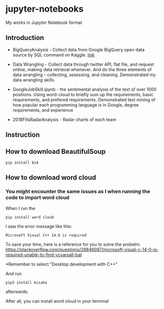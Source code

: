 # jupyter-notebooks
My works in Jupyter Notebook format

## Introduction

* BigQueryAnalysis - Collect data from Google BigQuery open data source by SQL command on Kaggle. [link](https://www.kaggle.com/justjun0321/data-collection-by-sql-and-analysis-by-python)

* Data Wrangling - Collect data through twitter API, flat file, and request online, making data retrieval whenever. And do the three elements of data wrangling - collecting, assessing, and cleaning. Demonstrated my data wrangling skills.

* GoogleJobSkill.ipynb - the sentimental analysis of the text of over 1000 positions. Using word-cloud to briefly sum up the requirements, basic requirements, and prefered requirements. Demonstrated text mining of how popular each programming language is in Google, degree requirements, and experience

* 2018FifaRadarAnalysis - Radar charts of each team

## Instruction

## How to download BeautifulSoup

```
pip install bs4 
```

## How to download word cloud

### You might encounter the same issues as I when running the code to import word cloud

When I run the 

```
pip install word cloud
```

I saw the error message like this:
```
Microsoft Visual C++ 14.0 is required
```

To save your time, here is a reference for you to solve the probelm: https://stackoverflow.com/questions/29846087/microsoft-visual-c-14-0-is-required-unable-to-find-vcvarsall-bat

*Remember to select "Desktop development with C++"

And run
```
pip3 install misaka
``` 
afterwards.

After all, you can install word cloud in your terminal
